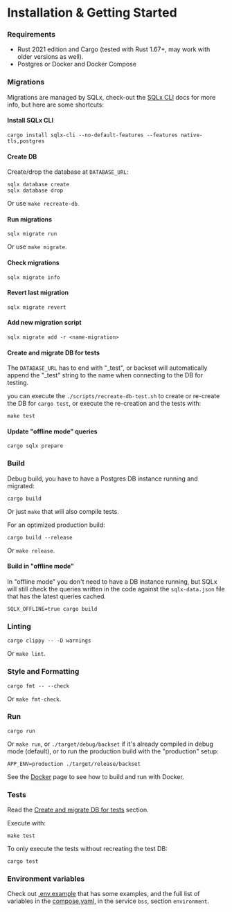 # Installation & Getting Started

### Requirements

- Rust 2021 edition and Cargo (tested with Rust 1.67+, may work with older versions as well).
- Postgres or Docker and Docker Compose

### Migrations

Migrations are managed by SQLx, check-out the
[SQLx CLI](https://github.com/launchbadge/sqlx/blob/main/sqlx-cli/README.md) docs
for more info, but here are some shortcuts:

#### Install SQLx CLI

```shell
cargo install sqlx-cli --no-default-features --features native-tls,postgres
```

#### Create DB

Create/drop the database at `DATABASE_URL`:

```shell
sqlx database create
sqlx database drop
```

Or use `make recreate-db`.

#### Run migrations

```shell
sqlx migrate run
```

Or use `make migrate`.

#### Check migrations

```shell
sqlx migrate info
```

#### Revert last migration

```shell
sqlx migrate revert
```

#### Add new migration script

```shell
sqlx migrate add -r <name-migration>
```


#### Create and migrate DB for tests

The `DATABASE_URL` has to end with "_test", or backset will automatically
append the "_test" string to the name when connecting to the DB for testing.

you can execute the `./scripts/recreate-db-test.sh` to create or re-create the
DB for `cargo test`, or execute the re-creation and the tests with:

```shell
make test
```

#### Update "offline mode" queries

```shell
cargo sqlx prepare
```

### Build

Debug build, you have to have a Postgres DB instance running and migrated:

```shell
cargo build
```

Or just `make` that will also compile tests.

For an optimized production build:

```shell
cargo build --release
```

Or `make release`.

#### Build in "offline mode"

In "offline mode" you don't need to have a DB instance running,
but SQLx will still check the queries written in the code against
the `sqlx-data.json` file that has the latest queries cached.

```shell
SQLX_OFFLINE=true cargo build
```

### Linting

```shell
cargo clippy -- -D warnings
```

Or `make lint`.

### Style and Formatting

```shell
cargo fmt -- --check
```

Or `make fmt-check`.

### Run

```shell
cargo run
```

Or `make run`, or `./target/debug/backset` if it's already compiled in debug mode (default),
or to run the production build with the "production" setup:

```shell
APP_ENV=production ./target/release/backset
```

See the [Docker](docker.md) page to see how to build and run with Docker.


### Tests

Read the [Create and migrate DB for tests](#create-and-migrate-db-for-tests) section.

Execute with:

```shell
make test
```

To only execute the tests without recreating the test DB:

```shell
cargo test
```

### Environment variables

Check out [.env.example](../.env.example) that has some examples, and the full list
of variables in the [compose.yaml](../compose.yaml), in the service `bss`,
section `environment`.
